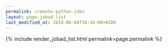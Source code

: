 ```yaml
---
permalink: /remote-python-jobs
layout: page-jobad-list
last_modified_at: 2019-06-04T18:34:00+0200
---
```

{% include render_jobad_list.html permalink=page.permalink %}
